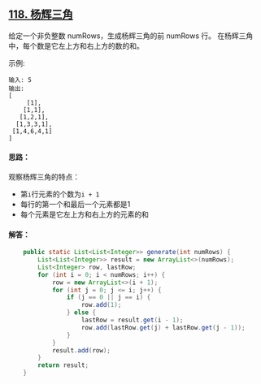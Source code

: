 ## [118. 杨辉三角](https://leetcode-cn.com/problems/pascals-triangle/description/)
给定一个非负整数 numRows，生成杨辉三角的前 numRows 行。
在杨辉三角中，每个数是它左上方和右上方的数的和。

示例:
```
输入: 5
输出:
[
     [1],
    [1,1],
   [1,2,1],
  [1,3,3,1],
 [1,4,6,4,1]
]
```

#### 思路：
观察杨辉三角的特点：

* 第`i`行元素的个数为`i + 1`
* 每行的第一个和最后一个元素都是1
* 每个元素是它左上方和右上方的元素的和

#### 解答：
```Java
    public static List<List<Integer>> generate(int numRows) {
        List<List<Integer>> result = new ArrayList<>(numRows);
        List<Integer> row, lastRow;
        for (int i = 0; i < numRows; i++) {
            row = new ArrayList<>(i + 1);
            for (int j = 0; j <= i; j++) {
                if (j == 0 || j == i) {
                    row.add(1);
                } else {
                    lastRow = result.get(i - 1);
                    row.add(lastRow.get(j) + lastRow.get(j - 1));
                }
            }
            result.add(row);
        }
        return result;
    }
```